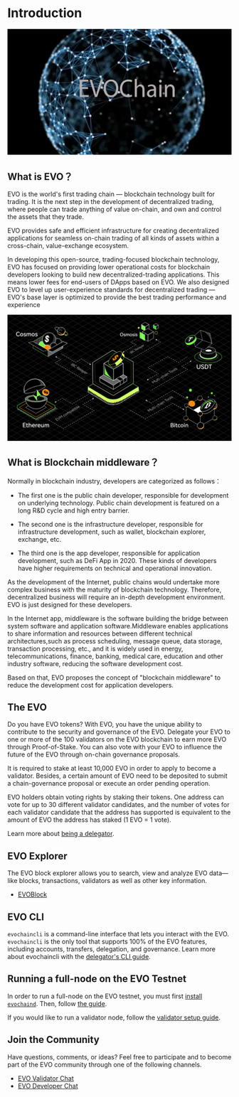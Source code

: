 # Introduction
![Welcome to the EVO](../img/evo2022poster.png)

## What is EVO？

EVO is the world's first trading chain — blockchain technology built for trading. It is the next step in the development of decentralized trading, where people can trade anything of value on-chain, and own and control the assets that they trade.

EVO provides safe and efficient infrastructure for creating decentralized applications for seamless on-chain trading of all kinds of assets within a cross-chain, value-exchange ecosystem.

In developing this open-source, trading-focused blockchain technology, EVO has focused on providing lower operational costs for blockchain developers looking to build new decentralized-trading applications. This means lower fees for end-users of DApps based on EVO. We also designed EVO to level up user-experience standards for decentralized trading — EVO's base layer is optimized to provide the best trading performance and experience


![EVO multichain framework](../img/evo2022ibc.png)
## What is Blockchain middleware？
Normally in blockchain industry, developers are categorized as follows： 

* The first one is the public chain developer, responsible for development on underlying technology. Public chain development is featured on a long R&D cycle and high entry barrier.

* The second one is the infrastructure developer, responsible for  infrastructure development, such as wallet, blockchain explorer, exchange, etc.

* The third one is the app developer, responsible for application development, such as DeFi App in 2020. These kinds of developers have higher requirements on technical and operational innovation.

As the development of the Internet, public chains would undertake more complex business with the maturity of blockchain technology. Therefore, decentralized business will require an in-depth development environment. EVO is just designed for these developers.

In the Internet app, middleware is the software building the bridge between system software and application software.Middleware enables applications to share information and resources between different technical architectures,such as process scheduling, message queue, data storage, transaction processing, etc., and it is widely used in energy, telecommunications, finance, banking, medical care, education and other industry software, reducing the software development cost.

Based on that, EVO proposes the concept of "blockchain middleware" to reduce the development cost for application developers.


## The EVO

Do you have EVO tokens? With EVO, you have the unique ability to contribute to the security and governance of the EVO. Delegate your EVO to one or more of the 100 validators on the EVO blockchain to earn more EVO through Proof-of-Stake. You can also vote with your EVO to influence the future of the EVO through on-chain governance proposals.


It is required to stake at least 10,000 EVO in order to apply to become a validator. Besides, a certain amount of EVO need to be deposited to submit a chain-governance proposal or execute an order pending operation.


EVO holders obtain voting rights by staking their tokens. One address can vote for up to 30 different validator candidates, and the number of votes for each validator candidate that the address has supported is equivalent to the amount of EVO the address has staked (1 EVO = 1 vote).


Learn more about [being a delegator](../delegators/delegators-faq.html).



## EVO Explorer

The EVO block explorer allows you to search, view and analyze EVO data—like blocks, transactions, validators as well as other key information.

* [EVOBlock](https://www.evoblock.com)


## EVO CLI

`evochaincli` is a command-line interface that lets you interact with the EVO. `evochaincli` is the only tool that supports 100% of the EVO features, including accounts, transfers, delegation, and governance. Learn more about evochaincli with the [delegator's CLI guide](../delegators/delegators-guide-cli.html).

## Running a full-node on the EVO Testnet

In order to run a full-node on the EVO testnet, you must first [install `evochaind`](../getting-start/install-evo.html). Then, follow [the guide](../getting-start/install-evo.html).

If you would like to run a validator node, follow the [validator setup guide](../validators/validators-guide-cli.html).

## Join the Community

Have questions, comments, or ideas? Feel free to participate and to become part of the EVO community through one of the following channels.

* [EVO Validator Chat](https://t.me/joinchat/HuUCNktBLftzEY1fZPStkw)
* [EVO Developer Chat](https://t.me/evohaintech)



